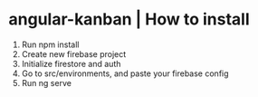 # angular-kanban | How to install

1. Run npm install
2. Create new firebase project
3. Initialize firestore and auth
4. Go to src/environments, and paste your firebase config
5. Run ng serve

